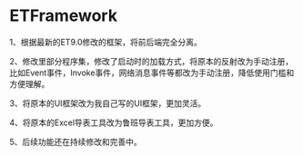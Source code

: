 # ETFramework
1、根据最新的ET9.0修改的框架，将前后端完全分离。

2、修改里部分程序集，修改了启动时的加载方式，将原本的反射改为手动注册，比如Event事件，Invoke事件，网络消息事件等都改为手动注册，降低使用门槛和方便理解。

3、将原本的UI框架改为我自己写的UI框架，更加灵活。

4、将原本的Excel导表工具改为鲁班导表工具，更加方便。

5、后续功能还在持续修改和完善中。